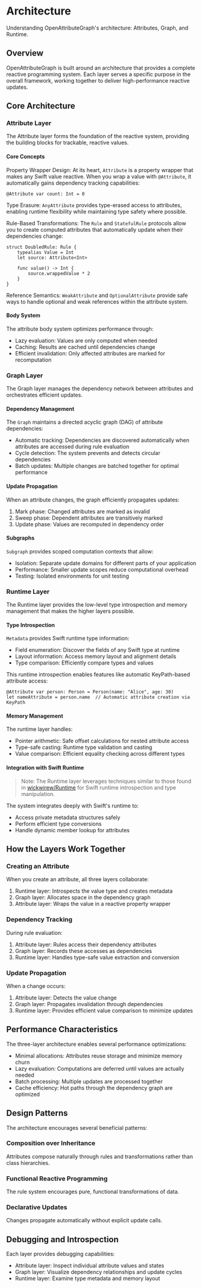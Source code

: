 # Architecture

Understanding OpenAttributeGraph's architecture: Attributes, Graph, and Runtime.

## Overview

OpenAttributeGraph is built around an architecture that provides a complete reactive programming system. Each layer serves a specific purpose in the overall framework, working together to deliver high-performance reactive updates.

## Core Architecture

### Attribute Layer

The Attribute layer forms the foundation of the reactive system, providing the building blocks for trackable, reactive values.

#### Core Concepts

Property Wrapper Design: At its heart, ``Attribute`` is a property wrapper that makes any Swift value reactive. When you wrap a value with `@Attribute`, it automatically gains dependency tracking capabilities:

    @Attribute var count: Int = 0

Type Erasure: ``AnyAttribute`` provides type-erased access to attributes, enabling runtime flexibility while maintaining type safety where possible.

Rule-Based Transformations: The ``Rule`` and ``StatefulRule`` protocols allow you to create computed attributes that automatically update when their dependencies change:

    struct DoubledRule: Rule {
        typealias Value = Int
        let source: Attribute<Int>
        
        func value() -> Int {
            source.wrappedValue * 2
        }
    }

Reference Semantics: ``WeakAttribute`` and ``OptionalAttribute`` provide safe ways to handle optional and weak references within the attribute system.

#### Body System

The attribute body system optimizes performance through:
- Lazy evaluation: Values are only computed when needed
- Caching: Results are cached until dependencies change
- Efficient invalidation: Only affected attributes are marked for recomputation

### Graph Layer

The Graph layer manages the dependency network between attributes and orchestrates efficient updates.

#### Dependency Management

The ``Graph`` maintains a directed acyclic graph (DAG) of attribute dependencies:

- Automatic tracking: Dependencies are discovered automatically when attributes are accessed during rule evaluation
- Cycle detection: The system prevents and detects circular dependencies
- Batch updates: Multiple changes are batched together for optimal performance

#### Update Propagation

When an attribute changes, the graph efficiently propagates updates:

1. Mark phase: Changed attributes are marked as invalid
2. Sweep phase: Dependent attributes are transitively marked
3. Update phase: Values are recomputed in dependency order

#### Subgraphs

``Subgraph`` provides scoped computation contexts that allow:
- Isolation: Separate update domains for different parts of your application
- Performance: Smaller update scopes reduce computational overhead
- Testing: Isolated environments for unit testing

### Runtime Layer

The Runtime layer provides the low-level type introspection and memory management that makes the higher layers possible.

#### Type Introspection

``Metadata`` provides Swift runtime type information:
- Field enumeration: Discover the fields of any Swift type at runtime
- Layout information: Access memory layout and alignment details
- Type comparison: Efficiently compare types and values

This runtime introspection enables features like automatic KeyPath-based attribute access:

    @Attribute var person: Person = Person(name: "Alice", age: 30)
    let nameAttribute = person.name  // Automatic attribute creation via KeyPath

#### Memory Management

The runtime layer handles:
- Pointer arithmetic: Safe offset calculations for nested attribute access
- Type-safe casting: Runtime type validation and casting
- Value comparison: Efficient equality checking across different types

#### Integration with Swift Runtime

> Note: The Runtime layer leverages techniques similar to those found in [wickwirew/Runtime](https://github.com/wickwirew/Runtime) for Swift runtime introspection and type manipulation.

The system integrates deeply with Swift's runtime to:
- Access private metadata structures safely
- Perform efficient type conversions
- Handle dynamic member lookup for attributes

## How the Layers Work Together

### Creating an Attribute

When you create an attribute, all three layers collaborate:

1. Runtime layer: Introspects the value type and creates metadata
2. Graph layer: Allocates space in the dependency graph
3. Attribute layer: Wraps the value in a reactive property wrapper

### Dependency Tracking

During rule evaluation:

1. Attribute layer: Rules access their dependency attributes
2. Graph layer: Records these accesses as dependencies
3. Runtime layer: Handles type-safe value extraction and conversion

### Update Propagation

When a change occurs:

1. Attribute layer: Detects the value change
2. Graph layer: Propagates invalidation through dependencies
3. Runtime layer: Provides efficient value comparison to minimize updates

## Performance Characteristics

The three-layer architecture enables several performance optimizations:

- Minimal allocations: Attributes reuse storage and minimize memory churn
- Lazy evaluation: Computations are deferred until values are actually needed
- Batch processing: Multiple updates are processed together
- Cache efficiency: Hot paths through the dependency graph are optimized

## Design Patterns

The architecture encourages several beneficial patterns:

### Composition over Inheritance
Attributes compose naturally through rules and transformations rather than class hierarchies.

### Functional Reactive Programming
The rule system encourages pure, functional transformations of data.

### Declarative Updates
Changes propagate automatically without explicit update calls.

## Debugging and Introspection

Each layer provides debugging capabilities:

- Attribute layer: Inspect individual attribute values and states
- Graph layer: Visualize dependency relationships and update cycles  
- Runtime layer: Examine type metadata and memory layout